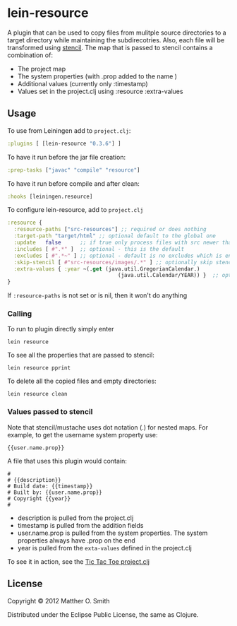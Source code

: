 # lein-resource

A plugin that can be used to copy files from mulitple source
directories to a target directory while maintaining the subdirecotries.  Also, each file
will be transformed using [stencil](https://github.com/davidsantiago/stencil).  The map 
that is passed to stencil contains a combination of:

* The project map
* The system properties (with .prop added to the name )
* Additional values (currently only :timestamp)
* Values set in the project.clj using :resource :extra-values

## Usage

To use from Leiningen add to `project.clj`:
```clojure
:plugins [ [lein-resource "0.3.6"] ] 
```
To have it run before the jar file creation:
```clojure
:prep-tasks ["javac" "compile" "resource"]
```
To have it run before compile and after clean:
```clojure
:hooks [leiningen.resource]
```
To configure lein-resource, add to `project.clj`
```clojure
:resource {
  :resource-paths ["src-resources"] ;; required or does nothing
  :target-path "target/html" ;; optional default to the global one
  :update   false      ;; if true only process files with src newer than dest
  :includes [ #".*" ]  ;; optional - this is the default
  :excludes [ #".*~" ] ;; optional - default is no excludes which is en empty vector
  :skip-stencil [ #"src-resources/images/.*" ] ;; optionally skip stencil processing - default is an empty vector
  :extra-values { :year ~(.get (java.util.GregorianCalendar.)
                                   (java.util.Calendar/YEAR)) }  ;; optional - default to nil
}
```
If `:resource-paths` is not set or is nil, then it won't do anything

### Calling

To run to plugin directly simply enter

    lein resource

To see all the properties that are passed to stencil:

    lein resource pprint

To delete all the copied files and empty directories:

    lein resource clean

### Values passed to stencil

Note that stencil/mustache uses dot notation (.) for nested maps.  For example, to get the username 
system property use:

    {{user.name.prop}}

A file that uses this plugin would contain:

    #
    # {{description}}
    # Build date: {{timestamp}}
    # Built by: {{user.name.prop}}
    # Copyright {{year}}
    #

* description is pulled from the project.clj
* timestamp is pulled from the addition fields
* user.name.prop is pulled from the system properties.  The system properties always have .prop on the end
* year is pulled from the `exta-values` defined in the project.clj

To see it in action, see the [Tic Tac Toe project.clj](https://github.com/m0smith/tic-tac-toe/blob/master/project.clj)


## License

Copyright &copy; 2012 Matther O. Smith

Distributed under the Eclipse Public License, the same as Clojure.
